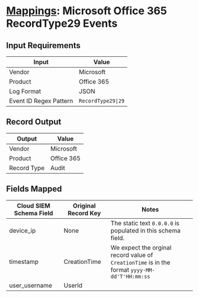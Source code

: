 # [Mappings](README.md): Microsoft Office 365 RecordType29 Events

## Input Requirements

|Input|Value|
|-----|-----|
|Vendor|Microsoft|
|Product|Office 365|
|Log Format|JSON|
|Event ID Regex Pattern|`RecordType29\|29`|

## Record Output

|Output|Value|
|------|-----|
|Vendor|Microsoft|
|Product|Office 365|
|Record Type|Audit|

## Fields Mapped

|Cloud SIEM Schema Field|Original Record Key|Notes|
|-----------------------|-------------------|-----|
|device_ip|None|The static text `0.0.0.0` is populated in this schema field.|
|timestamp|CreationTime|We expect the orginal record value of `CreationTime` is in the format `yyyy-MM-dd'T'HH:mm:ss`|
|user_username|UserId||

